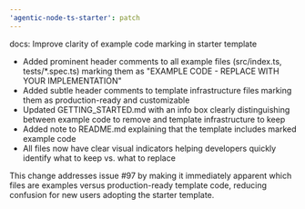 ```yaml
---
'agentic-node-ts-starter': patch
---
```


docs: Improve clarity of example code marking in starter template

- Added prominent header comments to all example files (src/index.ts, tests/\*.spec.ts) marking them as "EXAMPLE CODE - REPLACE WITH YOUR IMPLEMENTATION"
- Added subtle header comments to template infrastructure files marking them as production-ready and customizable
- Updated GETTING_STARTED.md with an info box clearly distinguishing between example code to remove and template infrastructure to keep
- Added note to README.md explaining that the template includes marked example code
- All files now have clear visual indicators helping developers quickly identify what to keep vs. what to replace

This change addresses issue #97 by making it immediately apparent which files are examples versus production-ready template code, reducing confusion for new users adopting the starter template.
